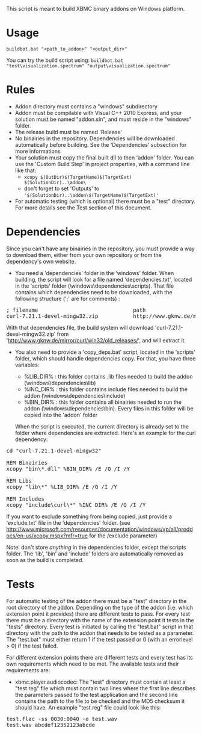 This script is meant to build XBMC binary addons on Windows platform.

Usage
=====
`buildbot.bat "<path_to_addon>" "<output_dir>"`

You can try the build script using:
`buildbot.bat "test\visualization.spectrum" "output\visualization.spectrum"`

Rules
=====
- Addon directory must contains a "windows" subdirectory
- Addon must be compilable with Visual C++ 2010 Express, and your solution must be named "addon.sln", and must reside in the "windows" folder.
- The release build must be named 'Release'
- No binairies in the repository. Dependencies will be downloaded automatically before building. See the 'Dependencies' subsection for more informations
- Your solution must copy the final built dll to then 'addon' folder. You can use the 'Custom Build Step' in project properties, with a command line like that:
    - `xcopy $(OutDir)$(TargetName)$(TargetExt) $(SolutionDir)..\addon\`
    - don't forget to set 'Outputs' to `'$(SolutionDir)..\addon\$(TargetName)$(TargetExt)'`
- For automatic testing (which is optional) there must be a "test" directory. For more details see the Test section of this document.


Dependencies
============
Since you can't have any binairies in the repository, you must provide a way to download them, either from your own repository or from the dependency's own website.

- You need a 'dependencies' folder in the 'windows' folder. When building, the script will look for a file named 'dependencies.txt', located in the 'scripts' folder (\windows\dependencies\scripts\). That file contains which dependencies need to be downloaded, with the following structure (';' are for comments) :

<pre>
; filename                              path
curl-7.21.1-devel-mingw32.zip           http://www.gknw.de/mirror/curl/win32/old_releases/
</pre>

With that dependencies file, the build system will download 'curl-7.21.1-devel-mingw32.zip' from 'http://www.gknw.de/mirror/curl/win32/old_releases/', and will extract it.

- You also need to provide a 'copy_deps.bat' script, located in the 'scripts' folder, which should handle dependencies copy. For that, you have three variables:
  - %LIB_DIR% : this folder contains .lib files needed to build the addon (\windows\dependencies\lib\)
  - %INC_DIR% : this folder contains include files needed to build the addon (\windows\dependencies\include\)
  - %BIN_DIR% : this folder contains all binairies needed to run the addon (\windows\dependencies\bin\). Every files in this folder will be copied into the 'addon' folder
  
  When the script is executed, the current directory is already set to the folder where dependencies are extracted. Here's an example for the curl dependency:

<pre>
cd "curl-7.21.1-devel-mingw32"

REM Binairies
xcopy "bin\*.dll" %BIN_DIR% /E /Q /I /Y

REM Libs
xcopy "lib\*" %LIB_DIR% /E /Q /I /Y

REM Includes
xcopy "include\curl\*" %INC_DIR% /E /Q /I /Y
</pre>

  If you want to exclude something from being copied, just provide a 'exclude.txt' file in the 'dependencies' folder. (see http://www.microsoft.com/resources/documentation/windows/xp/all/proddocs/en-us/xcopy.mspx?mfr=true for the /exclude parameter)

  Note: don't store *anything* in the dependencies folder, except the scripts folder. The 'lib', 'bin' and 'include' folders are automatically removed as soon as the build is completed.

Tests
=====
For automatic testing of the addon there must be a "test" directory in the root directory of the addon. Depending on the type of the addon (i.e. which extension point it provides) there are different tests to pass. For every test there must be a directory with the name of the extension point it tests in the "tests" directory. Every test is initiated by calling the "test.bat" script in that directory with the path to the addon that needs to be tested as a parameter. The "test.bat" must either return 1 if the test passed or 0 (with an errorlevel > 0) if the test failed.

For different extension points there are different tests and every test has its own requirements which need to be met. The available tests and their requirements are:

- xbmc.player.audiocodec:
  The "test" directory must contain at least a "test.reg" file which must contain two lines where the first line describes the parameters passed to the test application and the second line contains the path to the file to be checked and the MD5 checksum it should have. An example "test.reg" file could look like this:

<pre>
test.flac -ss 0030:0040 -o test.wav
test.wav abcdef12352123abcde
</pre>